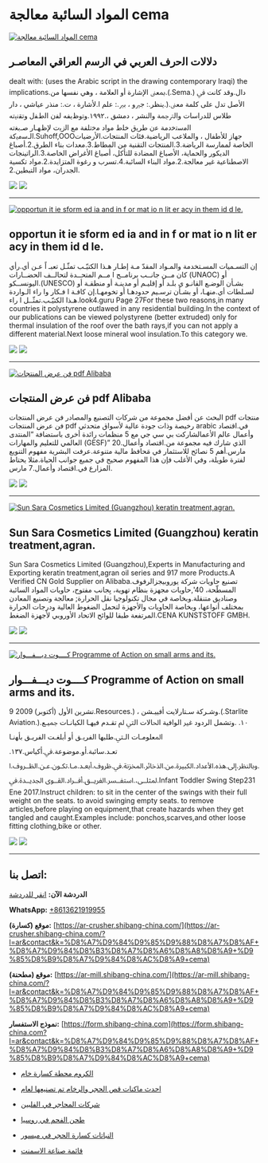 # المواد السائبة معالجة cema

<a href="https://swt.shibang-china.com/?l=ar&img&k=%D8%A7%D9%84%D9%85%D9%88%D8%A7%D8%AF+%D8%A7%D9%84%D8%B3%D8%A7%D8%A6%D8%A8%D8%A9+%D9%85%D8%B9%D8%A7%D9%84%D8%AC%D8%A9+cema" target="_blank">![المواد السائبة معالجة cema](http://static.shibang-china.com/all-800x300/1525.jpg)</a>

## دﻻﻻت اﻟﺣرف اﻟﻌرﺑﻲ ﻓﻲ اﻟرﺳم اﻟﻌراﻗﻲ اﻟﻣﻌﺎﺻـر
dealt with: (uses the Arabic script in the drawing contemporary Iraqi) the implications.ﲟﻌﲎ اﻹﺷﺎرة أو اﻟﻌﻼﻣﺔ ، وﻫﻲ ﻧﻔﺴﻬﺎ ﻣﻦ.(.Sema.) دال.وﻗﺪ ﻛﺎﻧﺖ ﰲ اﻷﺻﻞ ﺗﺪل ﻋﻠﻰ ﻛﻠﻤﺔ ﻣﻌﲎ.(.ﻳﻨﻈﺮ.: ﺟﲑو ، ﺑﲑ.: ﻋﻠﻢ ا.ﻷﺷﺎرة ، ت.: ﻣﻨﺬر ﻋﻴﺎﺷﻲ ، دار ﻃﻼس ﻟﻠﺪراﺳﺎت واﻟﱰﲨﺔ واﻟﻨﺸﺮ ، دﻣﺸﻖ ،.١٩٩٢.وﺗوظﯾﻔﻪ ﻟﻔن اﻟطﻔل وﺗﻘﻧﯾﺗﻪ اﻟﻣﺳﺗﺧدﻣﺔ ﻋن طرﯾق ﺧﻠط ﻣواد ﻣﺧﺗﻠﻔﺔ ﻣﻊ اﻟزﯾت ﻹظﻬـﺎر ﺻـﺑﻐﺗﻪ اﻟـﺳﻣﯾﻛﺔ.Suhoff,OOOجهاز للأطفال ، والملاعب الرياضية.فئات المنتجات.الأرضيات الخاصة لممارسة الرياضة.3.المنتجات التقنية من المطاط.3.معدات بناء الطرق.2.أصباغ الديكور والحماية، الأصباغ المضادة للتأكل، أصباغ الأغراض الخاصة.3.الراتينجات الاصطناعية غير معالجة.2.مواد البناء السائبة.4.تسرب و رغوة المتزايدة.2.مواد تكسية الجدران، مواد التبطين.2.


<a href="https://whatsapp.shibangsoft.com/WhatsApp.php" target="_blank" title="WhatsApp">![](http://static.shibang-china.com/icon/whatsapp.png)</a> <a href="https://swt.shibang-china.com/?l=ar&icon&k=%D8%A7%D9%84%D9%85%D9%88%D8%A7%D8%AF+%D8%A7%D9%84%D8%B3%D8%A7%D8%A6%D8%A8%D8%A9+%D9%85%D8%B9%D8%A7%D9%84%D8%AC%D8%A9+cema" target="_blank">![](http://static.shibang-china.com/icon/chat-ar.png)</a>

---

<a href="https://swt.shibang-china.com/?l=ar&img&k=%D8%A7%D9%84%D9%85%D9%88%D8%A7%D8%AF+%D8%A7%D9%84%D8%B3%D8%A7%D8%A6%D8%A8%D8%A9+%D9%85%D8%B9%D8%A7%D9%84%D8%AC%D8%A9+cema" target="_blank">![opportun it ie sform ed ia and in f or mat io n lit er acy in them id d le.](http://static.shibang-china.com/all-800x300/649.jpg)</a>

## opportun it ie sform ed ia and in f or mat io n lit er acy in them id d le.
إن التسـميات المسـتخدمة والمـواد المقدّ مـة إطـار هـذا الكتيّـب تمثّـل تعبـ اً عـن أي.رأي كان مــن جانــب برنامــج ا مــم المتحــدة لتحالــف الحضــارات (UNAOC) أو اليونســكو.(UNESCO) بشـأن الوضـع القانـو ي بلـد أو إقليـم أو مدينـة أو منطقـة أو لسـلطات أي.منهـا، أو بشـأن ترسـيم حدودهـا أو تخومهـا.إن كافـة ا فـكار وا راء الـواردة هـذا الكتيّـب.تمثّــل ا راء.look4.guru Page 27For these two reasons,in many countries it polystyrene outlawed in any residential building.In the context of our publications can be viewed polystyrene (better extruded) only for thermal insulation of the roof over the bath rays,if you can not apply a different material.Next loose mineral wool insulation.To this category we.


<a href="https://whatsapp.shibangsoft.com/WhatsApp.php" target="_blank" title="WhatsApp">![](http://static.shibang-china.com/icon/whatsapp.png)</a> <a href="https://swt.shibang-china.com/?l=ar&icon&k=%D8%A7%D9%84%D9%85%D9%88%D8%A7%D8%AF+%D8%A7%D9%84%D8%B3%D8%A7%D8%A6%D8%A8%D8%A9+%D9%85%D8%B9%D8%A7%D9%84%D8%AC%D8%A9+cema" target="_blank">![](http://static.shibang-china.com/icon/chat-ar.png)</a>

---

<a href="https://swt.shibang-china.com/?l=ar&img&k=%D8%A7%D9%84%D9%85%D9%88%D8%A7%D8%AF+%D8%A7%D9%84%D8%B3%D8%A7%D8%A6%D8%A8%D8%A9+%D9%85%D8%B9%D8%A7%D9%84%D8%AC%D8%A9+cema" target="_blank">![فن عرض المنتجات pdf Alibaba](http://static.shibang-china.com/all-800x300/1243.jpg)</a>

## فن عرض المنتجات pdf Alibaba
البحث عن أفضل مجموعة من شركات التصنيع والمصادر فن عرض المنتجات pdf منتجات فن عرض المنتجات pdf رخيصة وذات جودة عالية لأسواق متحدثي arabic في.اقتصاد وأعمال عالم الأعمالشاركت بي سي جي مع 5 منظمات رائدة أخرى باستضافة “المنتدى العالمي للتعليم والمهارات (GESF)” الذي شارك فيه مجموعة من.اقتصاد وأعمال.20 مارس.أهم 5 نصائح للاستثمار في مَحافظ مالية متنوعة.عرفت البشرية مفهوم التنويع لفترة طويلة، وفي الأغلب فإن هذا المفهوم صحيح في جميع جوانب الحياة.مثلا يحتاط المزارع في.اقتصاد وأعمال.7 مارس.


<a href="https://whatsapp.shibangsoft.com/WhatsApp.php" target="_blank" title="WhatsApp">![](http://static.shibang-china.com/icon/whatsapp.png)</a> <a href="https://swt.shibang-china.com/?l=ar&icon&k=%D8%A7%D9%84%D9%85%D9%88%D8%A7%D8%AF+%D8%A7%D9%84%D8%B3%D8%A7%D8%A6%D8%A8%D8%A9+%D9%85%D8%B9%D8%A7%D9%84%D8%AC%D8%A9+cema" target="_blank">![](http://static.shibang-china.com/icon/chat-ar.png)</a>

---

<a href="https://swt.shibang-china.com/?l=ar&img&k=%D8%A7%D9%84%D9%85%D9%88%D8%A7%D8%AF+%D8%A7%D9%84%D8%B3%D8%A7%D8%A6%D8%A8%D8%A9+%D9%85%D8%B9%D8%A7%D9%84%D8%AC%D8%A9+cema" target="_blank">![Sun Sara Cosmetics Limited (Guangzhou) keratin treatment,agran.](http://static.shibang-china.com/all-800x300/1413.jpg)</a>

## Sun Sara Cosmetics Limited (Guangzhou) keratin treatment,agran.
Sun Sara Cosmetics Limited (Guangzhou),Experts in Manufacturing and Exporting keratin treatment,agran oil series and 917 more Products.A Verified CN Gold Supplier on Alibaba.تصنيع حاويات شركة يوروبيجزالرفوف المسطّحة، 40&#39;,حاويات مجهزة بنظام تهوية، بِجانب مفتوح، حاويات المواد السائبة وصناديق متنقلة.وبخاصة في مجال تكنولوجيا نقل الحرارة; معالجة وتصنيع المعادن بمختلف أنواعها، وبخاصة الحاويات والأجهزة لتحمل الضغوط العالية ودرجات الحرارة المرتفعة طبقا للوائح الاتحاد الأوروبي لأجهزة الضغط.CENA KUNSTSTOFF GMBH.


<a href="https://whatsapp.shibangsoft.com/WhatsApp.php" target="_blank" title="WhatsApp">![](http://static.shibang-china.com/icon/whatsapp.png)</a> <a href="https://swt.shibang-china.com/?l=ar&icon&k=%D8%A7%D9%84%D9%85%D9%88%D8%A7%D8%AF+%D8%A7%D9%84%D8%B3%D8%A7%D8%A6%D8%A8%D8%A9+%D9%85%D8%B9%D8%A7%D9%84%D8%AC%D8%A9+cema" target="_blank">![](http://static.shibang-china.com/icon/chat-ar.png)</a>

---

<a href="https://swt.shibang-china.com/?l=ar&img&k=%D8%A7%D9%84%D9%85%D9%88%D8%A7%D8%AF+%D8%A7%D9%84%D8%B3%D8%A7%D8%A6%D8%A8%D8%A9+%D9%85%D8%B9%D8%A7%D9%84%D8%AC%D8%A9+cema" target="_blank">![ﻛــــﻮﺕ ﺩﻳـــﻔـــﻮﺍﺭ Programme of Action on small arms and its.](http://static.shibang-china.com/all-800x300/1391.jpg)</a>

## ﻛــــﻮﺕ ﺩﻳـــﻔـــﻮﺍﺭ Programme of Action on small arms and its.
9 تشرين الأول (أكتوبر) 2009.Resources.) ، ﻭﺷـﺮﻛﺔ ﺳـﺘﺎﺭﻻﻳﺖ ﺃﻓﻴﻴـﺸﻦ.(.Starlite Aviation.).١٠. .ﻭﺗﺸﻤﻞ ﺍﻟﺮﺩﻭﺩ ﻏﲑ ﺍﻟﻮﺍﻓﻴﺔ ﺍﳊﺎﻻﺕ ﺍﻟﱵ ﱂ ﺗﻘـﺪﻡ ﻓﻴﻬـﺎ ﺍﻟﻜﻴﺎﻧـﺎﺕ ﲨﻴـﻊ ﺍﳌﻌﻠﻮﻣـﺎﺕ ﺍﻟـﱵ.ﻃﻠﺒﻬﺎ ﺍﻟﻔﺮﻳ.ﻖ ﺃﻭ ﺃﺑﻠﻐـﺖ ﺍﻟﻔﺮﻳـﻖ ﺑﺄﻬﻧـﺎ ﺗﻌـﺪ.ﺳﺎﺋﺒﺔ.ﺃﻭ.ﻣﻮﺿﻮﻋﺔ.ﰲ.ﺃﻛﻴﺎﺱ.١٣٧. .ﻭﺑﺎﻟﻨﻈﺮ.ﺇﱃ.ﻫﺬﻩ.ﺍﻷﻋﺪﺍﺩ.ﺍﻟﻜﺒﲑﺓ.ﻣﻦ.ﺍﻟﺬﺧﺎﺋﺮ.ﺍﳌﺨﺰﻧﺔ.ﰲ.ﻇﺮﻭﻑ.ﺃﺑﻌـﺪ.ﻣـﺎ.ﺗﻜـﻮﻥ.ﻋـﻦ.ﺍﻟﻈــﺮﻭﻑ.ﺍﳌﺜﻠــﻰ،.ﺍﺳﺘﻔــﺴﺮ.ﺍﻟﻔﺮﻳــﻖ.ﺃﻓــﺮﺍﺩ.ﺍﻟﻘــﻮﻯ ﺍﳉﺪﻳــﺪﺓ.ﰲ.Infant Toddler Swing Step231 Ene 2017.Instruct children: to sit in the center of the swings with their full weight on the seats. to avoid swinging empty seats. to remove articles,before playing on equipment,that create hazards when they get tangled and caught.Examples include: ponchos,scarves,and other loose fitting clothing,bike or other.


<a href="https://whatsapp.shibangsoft.com/WhatsApp.php" target="_blank" title="WhatsApp">![](http://static.shibang-china.com/icon/whatsapp.png)</a> <a href="https://swt.shibang-china.com/?l=ar&icon&k=%D8%A7%D9%84%D9%85%D9%88%D8%A7%D8%AF+%D8%A7%D9%84%D8%B3%D8%A7%D8%A6%D8%A8%D8%A9+%D9%85%D8%B9%D8%A7%D9%84%D8%AC%D8%A9+cema" target="_blank">![](http://static.shibang-china.com/icon/chat-ar.png)</a>

---
## اتصل بنا:

**الدردشة الآن:** [انقر للدردشة](https://swt.shibang-china.com?l=ar&contact&k=%D8%A7%D9%84%D9%85%D9%88%D8%A7%D8%AF+%D8%A7%D9%84%D8%B3%D8%A7%D8%A6%D8%A8%D8%A9+%D9%85%D8%B9%D8%A7%D9%84%D8%AC%D8%A9+cema)

**WhatsApp:**  [+8613621919955](https://whatsapp.shibangsoft.com/WhatsApp.php)

**موقع (كسارة):** [https://ar-crusher.shibang-china.com/](https://ar-crusher.shibang-china.com/?l=ar&contact&k=%D8%A7%D9%84%D9%85%D9%88%D8%A7%D8%AF+%D8%A7%D9%84%D8%B3%D8%A7%D8%A6%D8%A8%D8%A9+%D9%85%D8%B9%D8%A7%D9%84%D8%AC%D8%A9+cema)

**موقع (مطحنة):** [https://ar-mill.shibang-china.com/](https://ar-mill.shibang-china.com/?l=ar&contact&k=%D8%A7%D9%84%D9%85%D9%88%D8%A7%D8%AF+%D8%A7%D9%84%D8%B3%D8%A7%D8%A6%D8%A8%D8%A9+%D9%85%D8%B9%D8%A7%D9%84%D8%AC%D8%A9+cema)

**نموذج الاستفسار:** [https://form.shibang-china.com](https://form.shibang-china.com?l=ar&contact&k=%D8%A7%D9%84%D9%85%D9%88%D8%A7%D8%AF+%D8%A7%D9%84%D8%B3%D8%A7%D8%A6%D8%A8%D8%A9+%D9%85%D8%B9%D8%A7%D9%84%D8%AC%D8%A9+cema)

* [الكروم محطة كسارة خام](../23/%D8%A7%D9%84%D9%83%D8%B1%D9%88%D9%85%20%D9%85%D8%AD%D8%B7%D8%A9%20%D9%83%D8%B3%D8%A7%D8%B1%D8%A9%20%D8%AE%D8%A7%D9%85.md)

* [احدث ماكنات قص الحجر والرخام تم تصنيعها لعام](../21/%D8%A7%D8%AD%D8%AF%D8%AB%20%D9%85%D8%A7%D9%83%D9%86%D8%A7%D8%AA%20%D9%82%D8%B5%20%D8%A7%D9%84%D8%AD%D8%AC%D8%B1%20%D9%88%D8%A7%D9%84%D8%B1%D8%AE%D8%A7%D9%85%20%D8%AA%D9%85%20%D8%AA%D8%B5%D9%86%D9%8A%D8%B9%D9%87%D8%A7%20%D9%84%D8%B9%D8%A7%D9%85.md)

* [شركات المحاجر في الفلبين](../25/%D8%B4%D8%B1%D9%83%D8%A7%D8%AA%20%D8%A7%D9%84%D9%85%D8%AD%D8%A7%D8%AC%D8%B1%20%D9%81%D9%8A%20%D8%A7%D9%84%D9%81%D9%84%D8%A8%D9%8A%D9%86.md)

* [طحن الفحم في روسيا](../24/%D8%B7%D8%AD%D9%86%20%D8%A7%D9%84%D9%81%D8%AD%D9%85%20%D9%81%D9%8A%20%D8%B1%D9%88%D8%B3%D9%8A%D8%A7.md)

* [النباتات كسارة الحجر في ميسور](../25/%D8%A7%D9%84%D9%86%D8%A8%D8%A7%D8%AA%D8%A7%D8%AA%20%D9%83%D8%B3%D8%A7%D8%B1%D8%A9%20%D8%A7%D9%84%D8%AD%D8%AC%D8%B1%20%D9%81%D9%8A%20%D9%85%D9%8A%D8%B3%D9%88%D8%B1.md)

* [قائمة صناعة الاسمنت](../25/%D9%82%D8%A7%D8%A6%D9%85%D8%A9%20%D8%B5%D9%86%D8%A7%D8%B9%D8%A9%20%D8%A7%D9%84%D8%A7%D8%B3%D9%85%D9%86%D8%AA.md)
